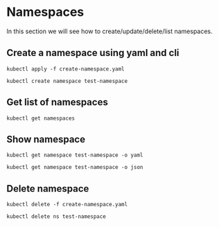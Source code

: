 # Namespaces

In this section we will see how to create/update/delete/list namespaces.

## Create a namespace using yaml and cli

```
kubectl apply -f create-namespace.yaml

kubectl create namespace test-namespace
```

## Get list of namespaces

```
kubectl get namespaces
```

## Show namespace

```
kubectl get namespace test-namespace -o yaml

kubectl get namespace test-namespace -o json
```

## Delete namespace

```
kubectl delete -f create-namespace.yaml

kubectl delete ns test-namespace
```
